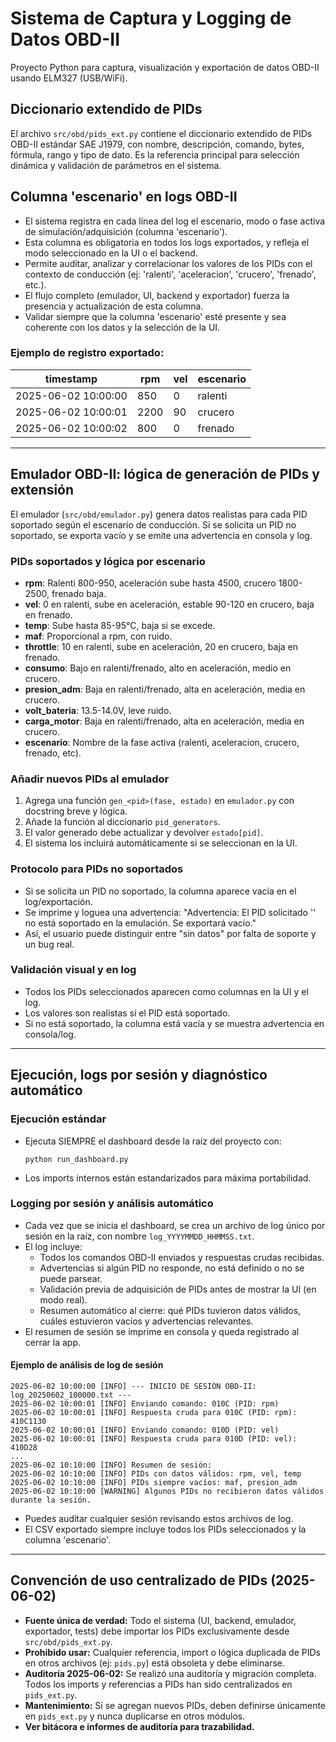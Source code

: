 # Sistema de Captura y Logging de Datos OBD-II

Proyecto Python para captura, visualización y exportación de datos OBD-II usando ELM327 (USB/WiFi).

## Diccionario extendido de PIDs

El archivo `src/obd/pids_ext.py` contiene el diccionario extendido de PIDs OBD-II estándar SAE J1979, con nombre, descripción, comando, bytes, fórmula, rango y tipo de dato. Es la referencia principal para selección dinámica y validación de parámetros en el sistema.

## Columna 'escenario' en logs OBD-II

- El sistema registra en cada línea del log el escenario, modo o fase activa de simulación/adquisición (columna 'escenario').
- Esta columna es obligatoria en todos los logs exportados, y refleja el modo seleccionado en la UI o el backend.
- Permite auditar, analizar y correlacionar los valores de los PIDs con el contexto de conducción (ej: 'ralenti', 'aceleracion', 'crucero', 'frenado', etc.).
- El flujo completo (emulador, UI, backend y exportador) fuerza la presencia y actualización de esta columna.
- Validar siempre que la columna 'escenario' esté presente y sea coherente con los datos y la selección de la UI.

### Ejemplo de registro exportado:

| timestamp           | rpm  | vel | escenario   |
|---------------------|------|-----|-------------|
| 2025-06-02 10:00:00 | 850  | 0   | ralenti     |
| 2025-06-02 10:00:01 | 2200 | 90  | crucero     |
| 2025-06-02 10:00:02 | 800  | 0   | frenado     |

---

## Emulador OBD-II: lógica de generación de PIDs y extensión

El emulador (`src/obd/emulador.py`) genera datos realistas para cada PID soportado según el escenario de conducción. Si se solicita un PID no soportado, se exporta vacío y se emite una advertencia en consola y log.

### PIDs soportados y lógica por escenario

- **rpm**: Ralenti 800-950, aceleración sube hasta 4500, crucero 1800-2500, frenado baja.
- **vel**: 0 en ralenti, sube en aceleración, estable 90-120 en crucero, baja en frenado.
- **temp**: Sube hasta 85-95°C, baja si se excede.
- **maf**: Proporcional a rpm, con ruido.
- **throttle**: 10 en ralenti, sube en aceleración, 20 en crucero, baja en frenado.
- **consumo**: Bajo en ralenti/frenado, alto en aceleración, medio en crucero.
- **presion_adm**: Baja en ralenti/frenado, alta en aceleración, media en crucero.
- **volt_bateria**: 13.5-14.0V, leve ruido.
- **carga_motor**: Baja en ralenti/frenado, alta en aceleración, media en crucero.
- **escenario**: Nombre de la fase activa (ralenti, aceleracion, crucero, frenado, etc).

### Añadir nuevos PIDs al emulador

1. Agrega una función `gen_<pid>(fase, estado)` en `emulador.py` con docstring breve y lógica.
2. Añade la función al diccionario `pid_generators`.
3. El valor generado debe actualizar y devolver `estado[pid]`.
4. El sistema los incluirá automáticamente si se seleccionan en la UI.

### Protocolo para PIDs no soportados

- Si se solicita un PID no soportado, la columna aparece vacía en el log/exportación.
- Se imprime y loguea una advertencia: "Advertencia: El PID solicitado '<PID>' no está soportado en la emulación. Se exportará vacío."
- Así, el usuario puede distinguir entre "sin datos" por falta de soporte y un bug real.

### Validación visual y en log

- Todos los PIDs seleccionados aparecen como columnas en la UI y el log.
- Los valores son realistas si el PID está soportado.
- Si no está soportado, la columna está vacía y se muestra advertencia en consola/log.

---

## Ejecución, logs por sesión y diagnóstico automático

### Ejecución estándar

- Ejecuta SIEMPRE el dashboard desde la raíz del proyecto con:
  ```
  python run_dashboard.py
  ```
- Los imports internos están estandarizados para máxima portabilidad.

### Logging por sesión y análisis automático

- Cada vez que se inicia el dashboard, se crea un archivo de log único por sesión en la raíz, con nombre `log_YYYYMMDD_HHMMSS.txt`.
- El log incluye:
  - Todos los comandos OBD-II enviados y respuestas crudas recibidas.
  - Advertencias si algún PID no responde, no está definido o no se puede parsear.
  - Validación previa de adquisición de PIDs antes de mostrar la UI (en modo real).
  - Resumen automático al cierre: qué PIDs tuvieron datos válidos, cuáles estuvieron vacíos y advertencias relevantes.
- El resumen de sesión se imprime en consola y queda registrado al cerrar la app.

#### Ejemplo de análisis de log de sesión

```
2025-06-02 10:00:00 [INFO] --- INICIO DE SESIÓN OBD-II: log_20250602_100000.txt ---
2025-06-02 10:00:01 [INFO] Enviando comando: 010C (PID: rpm)
2025-06-02 10:00:01 [INFO] Respuesta cruda para 010C (PID: rpm): 410C1130
2025-06-02 10:00:01 [INFO] Enviando comando: 010D (PID: vel)
2025-06-02 10:00:01 [INFO] Respuesta cruda para 010D (PID: vel): 410D28
...
2025-06-02 10:10:00 [INFO] Resumen de sesión:
2025-06-02 10:10:00 [INFO] PIDs con datos válidos: rpm, vel, temp
2025-06-02 10:10:00 [INFO] PIDs siempre vacíos: maf, presion_adm
2025-06-02 10:10:00 [WARNING] Algunos PIDs no recibieron datos válidos durante la sesión.
```

- Puedes auditar cualquier sesión revisando estos archivos de log.
- El CSV exportado siempre incluye todos los PIDs seleccionados y la columna 'escenario'.

---

## Convención de uso centralizado de PIDs (2025-06-02)

- **Fuente única de verdad:** Todo el sistema (UI, backend, emulador, exportador, tests) debe importar los PIDs exclusivamente desde `src/obd/pids_ext.py`.
- **Prohibido usar:** Cualquier referencia, import o lógica duplicada de PIDs en otros archivos (ej: `pids.py`) está obsoleta y debe eliminarse.
- **Auditoría 2025-06-02:** Se realizó una auditoría y migración completa. Todos los imports y referencias a PIDs han sido centralizados en `pids_ext.py`.
- **Mantenimiento:** Si se agregan nuevos PIDs, deben definirse únicamente en `pids_ext.py` y nunca duplicarse en otros módulos.
- **Ver bitácora e informes de auditoría para trazabilidad.**
